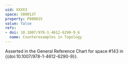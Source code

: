 ```yaml
---
uid: XXXX3
space: S000137
property: P000015
value: false
refs:
- doi: 10.1007/978-1-4612-6290-9_6
  name: Counterexamples in Topology
---
```


Asserted in the General Reference Chart for space #143
in {{doi:10.1007/978-1-4612-6290-9}}.
